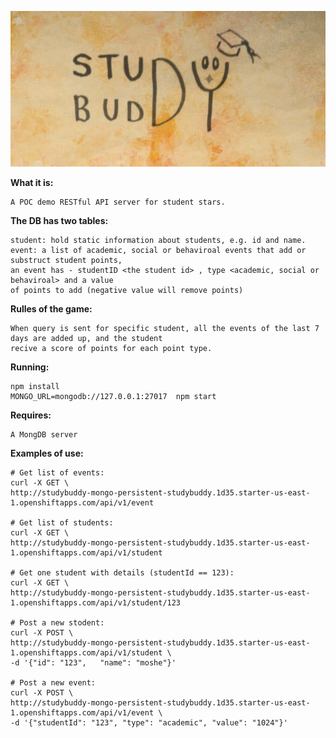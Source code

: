 ![logo](/public/images/logo.jpg)

**What it is:**

    A POC demo RESTful API server for student stars.

**The DB has two tables:**

    student: hold static information about students, e.g. id and name.
    event: a list of academic, social or behaviroal events that add or substruct student points,
    an event has - studentID <the student id> , type <academic, social or behaviroal> and a value
    of points to add (negative value will remove points)

**Rulles of the game:**

    When query is sent for specific student, all the events of the last 7 days are added up, and the student
    recive a score of points for each point type.
    

**Running:**

    npm install
    MONGO_URL=mongodb://127.0.0.1:27017  npm start

**Requires:**

    A MongDB server

**Examples of use:**

    # Get list of events:
    curl -X GET \
    http://studybuddy-mongo-persistent-studybuddy.1d35.starter-us-east-1.openshiftapps.com/api/v1/event

    # Get list of students:
    curl -X GET \
    http://studybuddy-mongo-persistent-studybuddy.1d35.starter-us-east-1.openshiftapps.com/api/v1/student

    # Get one student with details (studentId == 123):
    curl -X GET \
    http://studybuddy-mongo-persistent-studybuddy.1d35.starter-us-east-1.openshiftapps.com/api/v1/student/123

    # Post a new stodent:
    curl -X POST \
    http://studybuddy-mongo-persistent-studybuddy.1d35.starter-us-east-1.openshiftapps.com/api/v1/student \
    -d '{"id": "123",	"name": "moshe"}'

    # Post a new event:
    curl -X POST \
    http://studybuddy-mongo-persistent-studybuddy.1d35.starter-us-east-1.openshiftapps.com/api/v1/event \
    -d '{"studentId": "123", "type": "academic", "value": "1024"}'
  
